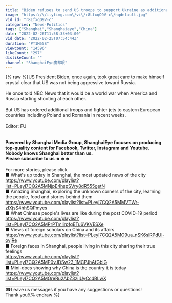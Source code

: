 ```yaml
---
title: "Biden refuses to send US troops to support Ukraine as additional 7,000 deployed for NATO defense"
image: "https:\/\/i.ytimg.com\/vi\/r8LfxqO9V-c\/hqdefault.jpg"
vid_id: "r8LfxqO9V-c"
categories: "News-Politics"
tags: ["Shanghai","Shanghaieye","China"]
date: "2022-02-26T11:58:33+03:00"
vid_date: "2022-02-25T07:54:44Z"
duration: "PT1M55S"
viewcount: "14596"
likeCount: "297"
dislikeCount: ""
channel: "ShanghaiEye魔都眼"
---
```

{% raw %}US President Biden, once again, took great care to make himself crystal clear that US was not being aggressive toward Russia.<br /><br />He once told NBC News that it would be a world war when America and Russia starting shooting at each other.<br /><br />But US has ordered additional troops and fighter jets to eastern European countries including Poland and Romania in recent weeks.<br /><br />Editor: FU<br /><br />__________________<br />Powered by Shanghai Media Group, ShanghaiEye focuses on producing top-quality content for Facebook, Twitter, Instagram and Youtube.<br />Nobody knows Shanghai better than us.<br />Please subscribe to us  ☻☻☻<br />__________________<br />For more stories, please click <br />■ What's up today in Shanghai, the most updated news of the city<br /><a rel="nofollow" target="blank" href="https://www.youtube.com/playlist?list=PLeyl7CQ2A5MNjpE4hspSVry8dR555getN">https://www.youtube.com/playlist?list=PLeyl7CQ2A5MNjpE4hspSVry8dR555getN</a><br />■ Amazing Shanghai, exploring the unknown corners of the city,  learning the people, food and stories behind them<br /><a rel="nofollow" target="blank" href="https://www.youtube.com/playlist?list=PLeyl7CQ2A5MMVTWr-zIXjsS4hhSQPmyes">https://www.youtube.com/playlist?list=PLeyl7CQ2A5MMVTWr-zIXjsS4hhSQPmyes</a><br />■ What Chinese people's lives are like during the post COVID-19 period<br /><a rel="nofollow" target="blank" href="https://www.youtube.com/playlist?list=PLeyl7CQ2A5MPrPTmIirpfgETu6VKVESXe">https://www.youtube.com/playlist?list=PLeyl7CQ2A5MPrPTmIirpfgETu6VKVESXe</a><br />■ Views of foreign scholars on China and its affairs<br /><a rel="nofollow" target="blank" href="https://www.youtube.com/playlist?list=PLeyl7CQ2A5MO9ua_nSK6slRPdUl-ovjRe">https://www.youtube.com/playlist?list=PLeyl7CQ2A5MO9ua_nSK6slRPdUl-ovjRe</a><br />■ Foreign faces in Shanghai, people living in this city sharing their true feelings<br /><a rel="nofollow" target="blank" href="https://www.youtube.com/playlist?list=PLeyl7CQ2A5MP0vJDSw23_1MCPJhAfGbiG">https://www.youtube.com/playlist?list=PLeyl7CQ2A5MP0vJDSw23_1MCPJhAfGbiG</a><br />■ Mini-docs showing why China is the country it is today <br /><a rel="nofollow" target="blank" href="https://www.youtube.com/playlist?list=PLeyl7CQ2A5MOreRu2AbZ3ziIUyCcdBLwX">https://www.youtube.com/playlist?list=PLeyl7CQ2A5MOreRu2AbZ3ziIUyCcdBLwX</a><br />__________________<br />☎Leave us messages if you have any suggestions or questions!<br />Thank you!{% endraw %}
